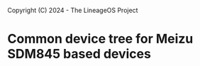 Copyright (C) 2024 - The LineageOS Project

Common device tree for Meizu SDM845 based devices
==============
